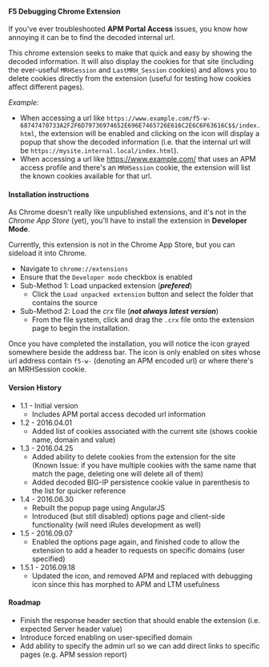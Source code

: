 #### F5 Debugging Chrome Extension

If you've ever troubleshooted **APM Portal Access** issues, you know how annoying it can be to find the decoded internal url.

This chrome extension seeks to make that quick and easy by showing the decoded information. It will also display the cookies for that site (including the ever-useful `MRHSession` and `LastMRH_Session` cookies) and allows you to delete cookies directly from the extension (useful for testing how cookies affect different pages).

*Example:*

* When accessing a url like `https://www.example.com/f5-w-68747470733A2F2F6D79736974652E696E7465726E616C2E6C6F63616C$$/index.html`, the extension will be enabled and clicking on the icon will display a popup that show the decoded information (i.e. that the internal url will be `https://mysite.internal.local/index.html`). 
* When accessing a url like https://www.example.com/ that uses an APM access profile and there's an `MRHSession` cookie, the extension will list the known cookies available for that url.

#### Installation instructions
As Chrome doesn't really like unpublished extensions, and it's not in the _Chrome App Store_ (yet), you'll have to install the extension in **Developer Mode**.

Currently, this extension is not in the Chrome App Store, but you can sideload it into Chrome.

* Navigate to `chrome://extensions`
* Ensure that the `Developer mode` checkbox is enabled
* Sub-Method 1: Load unpacked extension (***prefered***)
  * Click the `Load unpacked extension` button and select the folder that contains the source
* Sub-Method 2: Load the *crx* file (***not always latest version***)
  * From the file system, click and drag the `.crx` file onto the extension page to begin the installation.

Once you have completed the installation, you will notice the icon grayed somewhere beside the address bar. The icon is only enabled on sites whose url address contain `f5-w-` (denoting an APM encoded url) or where there's an MRHSession cookie.

#### Version History
* 1.1 - Initial version
  * Includes APM portal access decoded url information
* 1.2 - 2016.04.01
  * Added list of cookies associated with the current site (shows cookie name, domain and value)
* 1.3 - 2016.04.25
  * Added ability to delete cookies from the extension for the site (Known Issue: if you have multiple cookies with the same name that match the page, deleting one will delete all of them)
  * Added decoded BIG-IP persistence cookie value in parenthesis to the list for quicker reference
* 1.4 - 2016.06.30
  * Rebuilt the popup page using AngularJS
  * Introduced (but still disabled) options page and client-side functionality (will need iRules development as well)
* 1.5 - 2016.09.07
  * Enabled the options page again, and finished code to allow the extension to add a header to requests on specific domains (user specified)
* 1.5.1 - 2016.09.18
  * Updated the icon, and removed APM and replaced with debugging icon since this has morphed to APM and LTM usefulness

#### Roadmap
* Finish the response header section that should enable the extension (i.e. expected Server header value)
* Introduce forced enabling on user-specified domain
* Add ability to specify the admin url so we can add direct links to specific pages (e.g. APM session report)